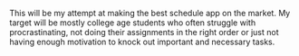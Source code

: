 This will be my attempt at making the best schedule app on the market. My target will be mostly college age students who often struggle with procrastinating, not doing their assignments in the right order or just not having enough motivation to knock out important and necessary tasks.
